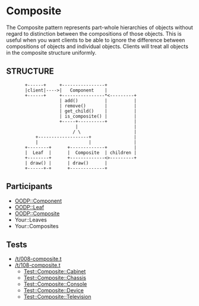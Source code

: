 Composite
=========
The Composite pattern represents part-whole hierarchies of
objects without regard to distinction between the compositions
of those objects. This is useful when you want clients to be able
to ignore the difference between compositions of objects and
individual objects. Clients will treat all objects in the composite
structure uniformly.

STRUCTURE
---------
```
       +------+     +----------------+
       |client|---->|   Component    |
       +------+     +----------------*<---------+
                    | add()          |          |
                    | remove()       |          |
                    | get_child()    |          |
                    | is_composite() |          |
                    +-----+----------+          |
                          |                     |
                         / \                    |
           +-------------------+                |
           |                   |                |
       +--------+      +-------------+          |
       |  Leaf  |      |  Composite  | children |
       +--------+      +-------------<>---------+
       | draw() |      | draw()      |
       +------+-+      +-------------+
```

Participants
------------
* [OODP::Component](/lib/OODP/Component.pm)
* [OODP::Leaf](/lib/OODP/Leaf.pm)
* [OODP::Composite](/lib/OODP/Composite.pm)
* Your::Leaves
* Your::Composites

Tests
-----
* [/t/008-composite.t](/t/008-composite.t)
* [/t/108-composite.t](/t/108-composite.t)
  * [Test::Composite::Cabinet](/t/lib/Test/Composite/Cabinet.pm)
  * [Test::Composite::Chassis](/t/lib/Test/Composite/Chassis.pm)
  * [Test::Composite::Console](/t/lib/Test/Composite/Console.pm)
  * [Test::Composite::Device](/t/lib/Test/Composite/Device.pm)
  * [Test::Composite::Television](/t/lib/Test/Composite/Television.pm)
